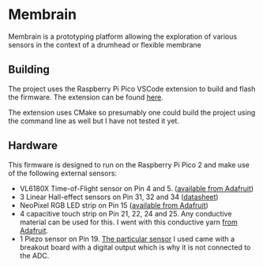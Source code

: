 # Membrain

Membrain is a prototyping platform allowing the exploration of various sensors in the context of a drumhead or flexible membrane

## Building

The project uses the Raspberry Pi Pico VSCode extension to build and flash the firmware. The extension can be found [here](https://marketplace.visualstudio.com/items?itemName=raspberry-pi.raspberry-pi-pico).

The extension uses CMake so presumably one could build the project using the command line as well but I have not tested it yet.

## Hardware

This firmware is designed to run on the Raspberry Pi Pico 2 and make use of the following external sensors:

- VL6180X Time-of-Flight sensor on Pin 4 and 5. ([available from Adafruit](https://www.adafruit.com/product/3316))
- 3 Linear Hall-effect sensors on Pin 31, 32 and 34 ([datasheet](https://www.allegromicro.com/-/media/files/datasheets/als31001-datasheet.pdf))
- NeoPixel RGB LED strip on Pin 15 ([available from Adafruit](https://www.adafruit.com/product/1426))
- 4 capacitive touch strip on Pin 21, 22, 24 and 25. Any conductive material can be used for this. I went with this conductive yarn [from Adafruit](https://www.adafruit.com/product/603).
- 1 Piezo sensor on Pin 19. [The particular sensor](https://abra-electronics.com/sensors/tilt-sensors/sens-vib-p-piezo-vibration-sensor-high-sensitivity-5v-sensor-module-for-arduino.html) I used came with a breakout board with a digital output which is why it is not connected to the ADC.